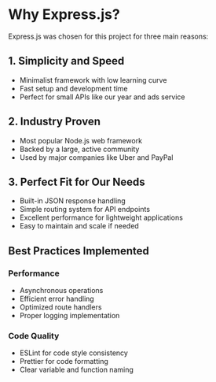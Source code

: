 # Why Express.js?

Express.js was chosen for this project for three main reasons:

## 1. Simplicity and Speed
- Minimalist framework with low learning curve
- Fast setup and development time
- Perfect for small APIs like our year and ads service

## 2. Industry Proven
- Most popular Node.js web framework
- Backed by a large, active community
- Used by major companies like Uber and PayPal

## 3. Perfect Fit for Our Needs
- Built-in JSON response handling
- Simple routing system for API endpoints
- Excellent performance for lightweight applications
- Easy to maintain and scale if needed

## Best Practices Implemented

### Performance
- Asynchronous operations
- Efficient error handling
- Optimized route handlers
- Proper logging implementation

### Code Quality
- ESLint for code style consistency
- Prettier for code formatting
- Clear variable and function naming
